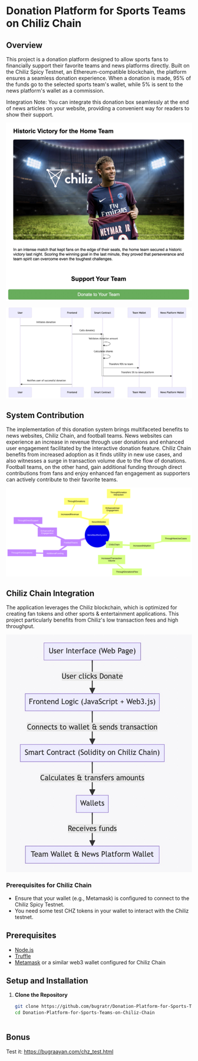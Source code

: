 # Donation Platform for Sports Teams on Chiliz Chain

## Overview
This project is a donation platform designed to allow sports fans to financially support their favorite teams and news platforms directly. Built on the Chiliz Spicy Testnet, an Ethereum-compatible blockchain, the platform ensures a seamless donation experience. When a donation is made, 95% of the funds go to the selected sports team's wallet, while 5% is sent to the news platform's wallet as a commission.

Integration Note: You can integrate this donation box seamlessly at the end of news articles on your website, providing a convenient way for readers to show their support.

![alt text](https://github.com/bugratr/Donation-Platform-for-Sports-Teams-on-Chiliz-Chain/blob/main/689D012B-6991-4E25-A875-EA7684FCFBD2.jpeg?raw=true)

![alt text](https://github.com/bugratr/Donation-Platform-for-Sports-Teams-on-Chiliz-Chain/blob/main/A58B8E42-27E4-4BCC-8BCC-C735F32ED51D.jpeg?raw=true)


## System Contribution

The implementation of this donation system brings multifaceted benefits to news websites, Chiliz Chain, and football teams. News websites can experience an increase in revenue through user donations and enhanced user engagement facilitated by the interactive donation feature. Chiliz Chain benefits from increased adoption as it finds utility in new use cases, and also witnesses a surge in transaction volume due to the flow of donations. Football teams, on the other hand, gain additional funding through direct contributions from fans and enjoy enhanced fan engagement as supporters can actively contribute to their favorite teams.

![alt text](https://raw.githubusercontent.com/bugratr/Donation-Platform-for-Sports-Teams-on-Chiliz-Chain/272b409e2e60039f245e821942a8c0e03c00b2c5/benefit.svg)


## Chiliz Chain Integration
The application leverages the Chiliz blockchain, which is optimized for creating fan tokens and other sports & entertainment applications. This project particularly benefits from Chiliz's low transaction fees and high throughput.

![alt text](https://github.com/bugratr/Donation-Platform-for-Sports-Teams-on-Chiliz-Chain/blob/main/A5AD43AE-5165-4386-B3A4-981FB3481F78.jpeg?raw=true)

### Prerequisites for Chiliz Chain
- Ensure that your wallet (e.g., Metamask) is configured to connect to the Chiliz Spicy Testnet.
- You need some test CHZ tokens in your wallet to interact with the Chiliz testnet.

## Prerequisites
- [Node.js](https://nodejs.org/)
- [Truffle](https://www.trufflesuite.com/)
- [Metamask](https://metamask.io/) or a similar web3 wallet configured for Chiliz Chain

## Setup and Installation

1. **Clone the Repository**
   ```bash
   git clone https://github.com/bugratr/Donation-Platform-for-Sports-Teams-on-Chiliz-Chain.git
   cd Donation-Platform-for-Sports-Teams-on-Chiliz-Chain



## Bonus

Test it: https://bugraayan.com/chz_test.html

